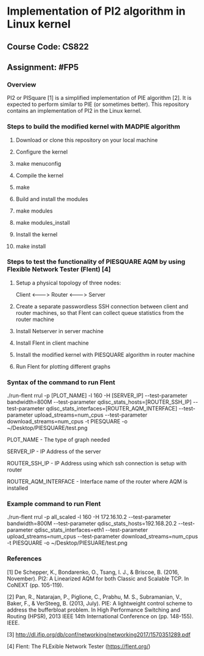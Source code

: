 # Implementation of PI2 algorithm in Linux kernel

## Course Code: CS822

## Assignment: #FP5

### Overview
PI2 or PISquare [1] is a simplified implementation of PIE algorithm [2]. It is expected to perform similar to PIE (or sometimes better). This repository contains an implementation of PI2 in the Linux kernel.

### Steps to build the modified kernel with MADPIE algorithm

  1.  Download or clone this repository on your local machine

  2.  Configure the kernel

  3.  make menuconfig

  4.  Compile the kernel

  5.  make

  6.  Build and install the modules

  7.  make modules

  8.  make modules_install

  9.  Install the kernel

  10. make install

### Steps to test the functionality of PIESQUARE AQM by using Flexible Network Tester (Flent) [4]

   1. Setup a physical topology of three nodes:

      Client <---> Router <---> Server

   2. Create a separate passwordless SSH connection between client and router machines, so that Flent can collect queue statistics from the router machine

   3. Install Netserver in server machine

   4. Install Flent in client machine

   5. Install the modified kernel with PIESQUARE algorithm in router machine

   6. Run Flent for plotting different graphs

### Syntax of the command to run Flent

./run-flent rrul -p [PLOT_NAME] -l 160 -H [SERVER_IP] --test-parameter bandwidth=800M --test-parameter qdisc_stats_hosts=[ROUTER_SSH_IP] --test-parameter qdisc_stats_interfaces=[ROUTER_AQM_INTERFACE] --test-parameter upload_streams=num_cpus --test-parameter download_streams=num_cpus -t PIESQUARE -o ~/Desktop/PIESQUARE/test.png

PLOT_NAME - The type of graph needed

SERVER_IP - IP Address of the server

ROUTER_SSH_IP - IP Address using which ssh connection is setup with router

ROUTER_AQM_INTERFACE - Interface name of the router where AQM is installed

### Example command to run Flent

./run-flent rrul -p all_scaled -l 160 -H 172.16.10.2 --test-parameter bandwidth=800M --test-parameter qdisc_stats_hosts=192.168.20.2 --test-parameter qdisc_stats_interfaces=eth1 --test-parameter upload_streams=num_cpus --test-parameter download_streams=num_cpus -t PIESQUARE -o ~/Desktop/PIESUARE/test.png

### References

[1] De Schepper, K., Bondarenko, O., Tsang, I. J., & Briscoe, B. (2016, November). PI2: A Linearized AQM for both Classic and Scalable TCP. In CoNEXT (pp. 105-119).

[2] Pan, R., Natarajan, P., Piglione, C., Prabhu, M. S., Subramanian, V., Baker, F., & VerSteeg, B. (2013, July). PIE: A lightweight control scheme to address the bufferbloat problem. In High Performance Switching and Routing (HPSR), 2013 IEEE 14th International Conference on (pp. 148-155). IEEE.

[3] ​http://dl.ifip.org/db/conf/networking/networking2017/1570351289.pdf​ 

[4] Flent: The FLExible Network Tester (https://flent.org/)
